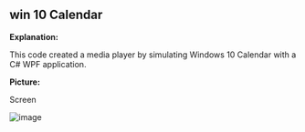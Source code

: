 ## win 10 Calendar

**Explanation:**

This code created a media player by simulating Windows 10 Calendar with a C# WPF application.



**Picture:**

Screen

![image](https://github.com/umtismail/Windows-10-takvimi/assets/157217252/247a80dd-2afd-4ccf-9466-48bb2e319731)
